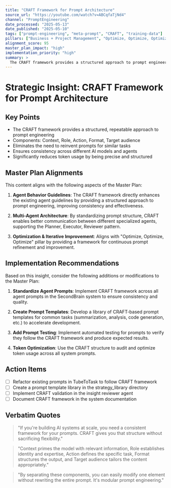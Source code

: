 ```yaml
---
title: "CRAFT Framework for Prompt Architecture"
source_url: "https://youtube.com/watch?v=ABCqfaTjNd4"
channel: "PromptEngineering"
date_processed: "2025-05-13"
date_published: "2025-05-10"
tags: ["prompt-engineering", "meta-prompt", "CRAFT", "training-data"]
pillars: ["Business + Project Management", "Optimize, Optimize, Optimize"]
alignment_score: 95
master_plan_impact: "high"
implementation_priority: "high"
summary: >
  The CRAFT framework provides a structured approach to prompt engineering using Context, Role, Action, Format, and Target audience components, enabling consistent high-quality prompts across agents.
---
```


# Strategic Insight: CRAFT Framework for Prompt Architecture

## Key Points

- The CRAFT framework provides a structured, repeatable approach to prompt engineering
- Components: Context, Role, Action, Format, Target audience
- Eliminates the need to reinvent prompts for similar tasks
- Ensures consistency across different AI models and agents
- Significantly reduces token usage by being precise and structured

## Master Plan Alignments

This content aligns with the following aspects of the Master Plan:

1. **Agent Behavior Guidelines**: The CRAFT framework directly enhances the existing agent guidelines by providing a structured approach to prompt engineering, improving consistency and effectiveness.

2. **Multi-Agent Architecture**: By standardizing prompt structure, CRAFT enables better communication between different specialized agents, supporting the Planner, Executor, Reviewer pattern.

3. **Optimization & Iterative Improvement**: Aligns with "Optimize, Optimize, Optimize" pillar by providing a framework for continuous prompt refinement and improvement.

## Implementation Recommendations

Based on this insight, consider the following additions or modifications to the Master Plan:

1. **Standardize Agent Prompts**: Implement CRAFT framework across all agent prompts in the SecondBrain system to ensure consistency and quality.

2. **Create Prompt Templates**: Develop a library of CRAFT-based prompt templates for common tasks (summarization, analysis, code generation, etc.) to accelerate development.

3. **Add Prompt Testing**: Implement automated testing for prompts to verify they follow the CRAFT framework and produce expected results.

4. **Token Optimization**: Use the CRAFT structure to audit and optimize token usage across all system prompts.

## Action Items

- [ ] Refactor existing prompts in TubeToTask to follow CRAFT framework
- [ ] Create a prompt template library in the strategy_library directory
- [ ] Implement CRAFT validation in the insight reviewer agent
- [ ] Document CRAFT framework in the system documentation

## Verbatim Quotes

> "If you're building AI systems at scale, you need a consistent framework for your prompts. CRAFT gives you that structure without sacrificing flexibility."

> "Context primes the model with relevant information, Role establishes identity and expertise, Action defines the specific task, Format structures the output, and Target audience tailors the content appropriately."

> "By separating these components, you can easily modify one element without rewriting the entire prompt. It's modular prompt engineering."